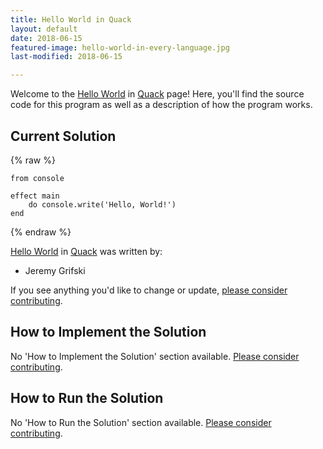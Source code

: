 ```yaml
---
title: Hello World in Quack
layout: default
date: 2018-06-15
featured-image: hello-world-in-every-language.jpg
last-modified: 2018-06-15

---
```


Welcome to the [Hello World](https://rzuckerm.github.io/sample-programs-website-copy/projects/hello-world) in [Quack](https://rzuckerm.github.io/sample-programs-website-copy/languages/quack) page! Here, you'll find the source code for this program as well as a description of how the program works.

## Current Solution

{% raw %}

```quack
from console

effect main
    do console.write('Hello, World!')
end
```

{% endraw %}

[Hello World](https://rzuckerm.github.io/sample-programs-website-copy/projects/hello-world) in [Quack](https://rzuckerm.github.io/sample-programs-website-copy/languages/quack) was written by:

- Jeremy Grifski

If you see anything you'd like to change or update, [please consider contributing](https://github.com/TheRenegadeCoder/sample-programs).

## How to Implement the Solution

No 'How to Implement the Solution' section available. [Please consider contributing](https://github.com/TheRenegadeCoder/sample-programs-website).

## How to Run the Solution

No 'How to Run the Solution' section available. [Please consider contributing](https://github.com/TheRenegadeCoder/sample-programs-website).